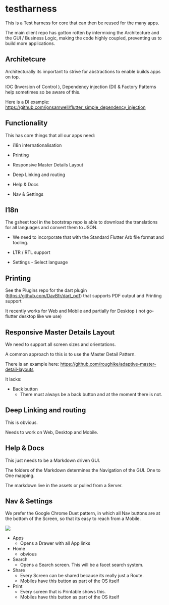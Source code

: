 # testharness

This is a Test harness for core that can then be reused for the many apps.

The main client repo has gotton rotten by intermixing the Architecture and the GUI / Business Logic, making the code highly coupled, preventing us to build more applications.

## Architetcure
Architecturally its important to strive for abstractions to enable builds apps on top.


IOC (Inversion of Control ), Dependency injection (DI) & Factory Patterns help sometimes so be aware of this.

Here is a DI example: https://github.com/jonsamwell/flutter_simple_dependency_injection

## Functionality

This has core things that all our apps need:

- i18n internationalisation

- Printing

- Responsive Master Details Layout

- Deep Linking and routing

- Help & Docs

- Nav & Settings



## I18n

The gsheet tool in the bootstrap repo is able to download the translations for all languages and convert them to JSON.

- We need to incorporate that with the Standard Flutter Arb file format and tooling.

- LTR / RTL support

- Settings - Select language

## Printing

See the Plugins repo for the dart plugin (https://github.com/DavBfr/dart_pdf) that supports PDF output and Printing support

It recently works for Web and Mobile and partially for Desktop ( not go-flutter desktop like we use)

## Responsive Master Details Layout

We need to support all screen sizes and orientations.

A common approach to this is to use the Master Detail Pattern.

There is an example here: https://github.com/roughike/adaptive-master-detail-layouts

It lacks:

- Back button
	- There must always be a back button and at the moment there is not.

## Deep Linking and routing

This is obvious.

Needs to work on Web, Desktop and Mobile.

## Help & Docs

This just needs to be a Markdown driven GUI.

The folders of the Markdown determines the Navigation of the GUI. One to One mapping.

The markdown live in the assets or pulled from a Server.




## Nav & Settings

We prefer the Google Chrome Duet pattern, in which all Nav buttons are at the bottom of the Screen,
so that its easy to reach from a Mobile.

[demo]: chrome-duet.png "Screenshot of Chrome Duet"
![](https://github.com/winwisely99/testharness/blob/master/chrome-duet.png)

- Apps
	- Opens a Drawer with all App links
- Home
	- obvious
- Search
	- Opens a Search screen. This will be a facet search system.
- Share
	- Every Screen can be shared because its really just a Route.
	- Mobiles have this button as part of the OS itself
- Print
	- Every screen that is Printable shows this.
	- Mobiles have this button  as part of the OS itself

